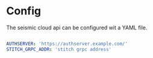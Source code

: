 # Config

The seismic cloud api can be configured wit a YAML file.

```yaml

AUTHSERVER: 'https://authserver.example.com/'
STITCH_GRPC_ADDR: 'stitch grpc address'


```
